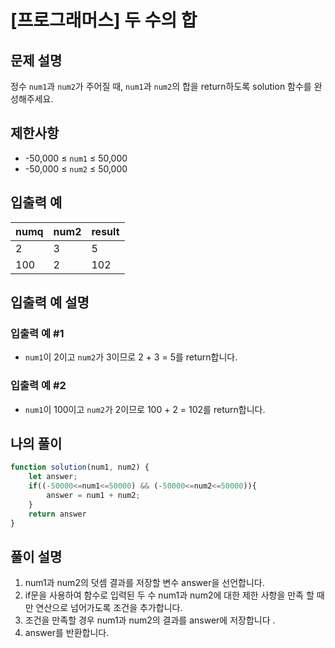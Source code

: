 # [프로그래머스] 두 수의 합

## 문제 설명
정수 `num1`과 `num2`가 주어질 때, `num1`과 `num2`의 합을 return하도록 solution 함수를 완성해주세요.

## 제한사항
- -50,000 $\leq$ `num1` $\leq$ 50,000
- -50,000 $\leq$ `num2` $\leq$ 50,000

## 입출력 예
|numq|num2|result|
|----|----|----|
|2|3|5|
|100|2|102|

## 입출력 예 설명
### 입출력 예 #1
- `num1`이 2이고 `num2`가 3이므로 2 + 3 = 5를 return합니다.
### 입출력 예 #2
- `num1`이 100이고 `num2`가 2이므로 100 + 2 = 102를 return합니다.

## 나의 풀이

```javascript
function solution(num1, num2) {
    let answer;
    if((-50000<=num1<=50000) && (-50000<=num2<=50000)){
        answer = num1 + num2;
    }
    return answer
}
```

## 풀이 설명

1. num1과 num2의 덧셈 결과를 저장할 변수 answer을 선언합니다.
2. if문을 사용하여 함수로 입력된 두 수 num1과 num2에 대한 제한
사항을 만족 할 때만 연산으로 넘어가도록 조건을 추가합니다.
3. 조건을 만족할 경우 num1과 num2의 결과를 answer에 저장합니다
.
4. answer를 반환합니다.

